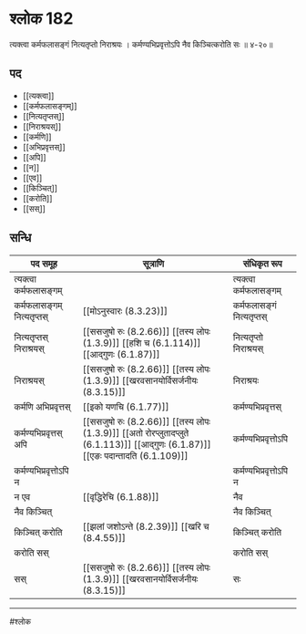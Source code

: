 # श्लोक 182

त्यक्त्वा कर्मफलासङ्गं नित्यतृप्तो निराश्रयः ।
कर्मण्यभिप्रवृत्तोऽपि नैव किञ्चित्करोति सः ॥ ४-२०॥


## पद 

- [[त्यक्त्वा]]
- [[कर्मफलासङ्गम्]]
- [[नित्यतृप्तस्]]
- [[निराश्रयस्]]
- [[कर्मणि]]
- [[अभिप्रवृत्तस्]]
- [[अपि]]
- [[न]]
- [[एव]]
- [[किञ्चित्]]
- [[करोति]]
- [[सस्]]

## सन्धि

| पद समूह | सूत्राणि | संधिकृत रूप |
| ----- | ----- | ----- |
| त्यक्त्वा कर्मफलासङ्गम् |  | त्यक्त्वा कर्मफलासङ्गम् |
| कर्मफलासङ्गम् नित्यतृप्तस् |  [[मोऽनुस्वारः (8.3.23)]] | कर्मफलासङ्गं नित्यतृप्तस् |
| नित्यतृप्तस् निराश्रयस् |  [[ससजुषो रुः (8.2.66)]] [[तस्य लोपः (1.3.9)]] [[हशि च (6.1.114)]] [[आद्गुणः (6.1.87)]] | नित्यतृप्तो निराश्रयस् |
| निराश्रयस् |  [[ससजुषो रुः (8.2.66)]] [[तस्य लोपः (1.3.9)]] [[खरवसानयोर्विसर्जनीयः (8.3.15)]] | निराश्रयः |
| कर्मणि अभिप्रवृत्तस् |  [[इको यणचि (6.1.77)]] | कर्मण्यभिप्रवृत्तस् |
| कर्मण्यभिप्रवृत्तस् अपि |  [[ससजुषो रुः (8.2.66)]] [[तस्य लोपः (1.3.9)]] [[अतो रोरप्लुतादप्लुते (6.1.113)]] [[आद्गुणः (6.1.87)]] [[एङः पदान्तादति (6.1.109)]] | कर्मण्यभिप्रवृत्तोऽपि |
| कर्मण्यभिप्रवृत्तोऽपि न |  | कर्मण्यभिप्रवृत्तोऽपि न |
| न एव |  [[वृद्धिरेचि (6.1.88)]] | नैव |
| नैव किञ्चित् |  | नैव किञ्चित् |
| किञ्चित् करोति |  [[झलां जशोऽन्ते (8.2.39)]] [[खरि च (8.4.55)]] | किञ्चित् करोति |
| करोति सस् |  | करोति सस् |
| सस् |  [[ससजुषो रुः (8.2.66)]] [[तस्य लोपः (1.3.9)]] [[खरवसानयोर्विसर्जनीयः (8.3.15)]] | सः |


---

#श्लोक